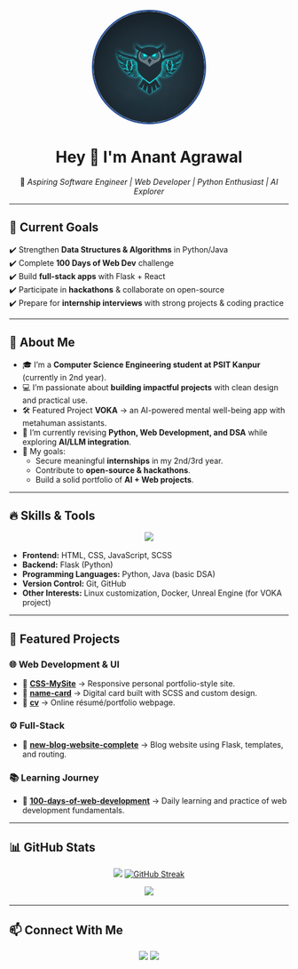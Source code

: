 <!-- Header with Photo -->
<p align="center">
  <img src="profile.png" alt="Profile Photo" width="200" height="200" style="border-radius:100%; border: 3px solid #2a5298;">
</p>

<h1 align="center">Hey 👋 I'm Anant Agrawal</h1>
<p align="center">🚀 <i>Aspiring Software Engineer | Web Developer | Python Enthusiast | AI Explorer</i></p>

---

## 🎯 Current Goals
✔️ Strengthen **Data Structures & Algorithms** in Python/Java  
✔️ Complete **100 Days of Web Dev** challenge  
✔️ Build **full-stack apps** with Flask + React  
✔️ Participate in **hackathons** & collaborate on open-source  
✔️ Prepare for **internship interviews** with strong projects & coding practice  

---

## 🌟 About Me
- 🎓 I’m a **Computer Science Engineering student at PSIT Kanpur** (currently in 2nd year).  
- 💻 I’m passionate about **building impactful projects** with clean design and practical use.  
- 🛠️ Featured Project **VOKA** → an AI-powered mental well-being app with metahuman assistants.  
- 🌱 I’m currently revising **Python, Web Development, and DSA** while exploring **AI/LLM integration**.  
- 🎯 My goals:  
  - Secure meaningful **internships** in my 2nd/3rd year.  
  - Contribute to **open-source & hackathons**.  
  - Build a solid portfolio of **AI + Web projects**.  

---

## 🔥 Skills & Tools
<p align="center">
  <img src="https://skillicons.dev/icons?i=html,css,js,python,flask,git,github,linux&perline=8" />
</p>

- **Frontend:** HTML, CSS, JavaScript, SCSS  
- **Backend:** Flask (Python)  
- **Programming Languages:** Python, Java (basic DSA)  
- **Version Control:** Git, GitHub
- **Other Interests:** Linux customization, Docker, Unreal Engine (for VOKA project)  

---

## 📂 Featured Projects

### 🌐 Web Development & UI
- 🎨 [**CSS-MySite**](https://github.com/AnantAgrawal29/CSS-MySite) → Responsive personal portfolio-style site.  
- 🪪 [**name-card**](https://github.com/AnantAgrawal29/name-card) → Digital card built with SCSS and custom design.  
- 📄 [**cv**](https://github.com/AnantAgrawal29/cv) → Online résumé/portfolio webpage.  

### ⚙️ Full-Stack
- 📝 [**new-blog-website-complete**](https://github.com/AnantAgrawal29/new-blog-website-complete) → Blog website using Flask, templates, and routing.  

### 📚 Learning Journey
- 💯 [**100-days-of-web-development**](https://github.com/AnantAgrawal29/100-days-of-web-development) → Daily learning and practice of web development fundamentals.  

---

## 📊 GitHub Stats
<p align="center">
  <img src="https://github-readme-stats.vercel.app/api?username=AnantAgrawal29&show_icons=true&theme=tokyonight&hide_border=true" height="160"/>
  <a href="https://git.io/streak-stats"><img src="https://streak-stats.demolab.com?user=AnantAgrawal29&theme=tokyonight&hide_border=true" height="160" alt="GitHub Streak" /></a>
</p>
<p align="center">
  <img src="https://github-readme-stats.vercel.app/api/top-langs/?username=AnantAgrawal29&layout=compact&theme=tokyonight&hide_border=true" height="160"/>
</p>

---

## 📫 Connect With Me
<p align="center">
  <a href="https://github.com/AnantAgrawal29"><img src="https://img.shields.io/badge/GitHub-000?style=for-the-badge&logo=github&logoColor=white"/></a>
  <a href="https://www.linkedin.com/in/"><img src="https://img.shields.io/badge/LinkedIn-0A66C2?style=for-the-badge&logo=linkedin&logoColor=white"/></a>
</p>
